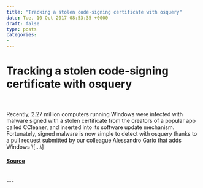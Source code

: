 ```yaml
---
title: "Tracking a stolen code-signing certificate with osquery"
date: Tue, 10 Oct 2017 08:53:35 +0000
draft: false
type: posts
categories: 
- 
---
```

# Tracking a stolen code-signing certificate with osquery

<br/>

<br/>
Recently, 2.27 million computers running Windows were infected with malware signed with a stolen certificate from the creators of a popular app called CCleaner, and inserted into its software update mechanism. Fortunately, signed malware is now simple to detect with osquery thanks to a pull request submitted by our colleague Alessandro Gario that adds Windows \[…\]

#### [Source](https://blog.trailofbits.com/2017/10/10/tracking-a-stolen-code-signing-certificate-with-osquery/)

<br/>
---
